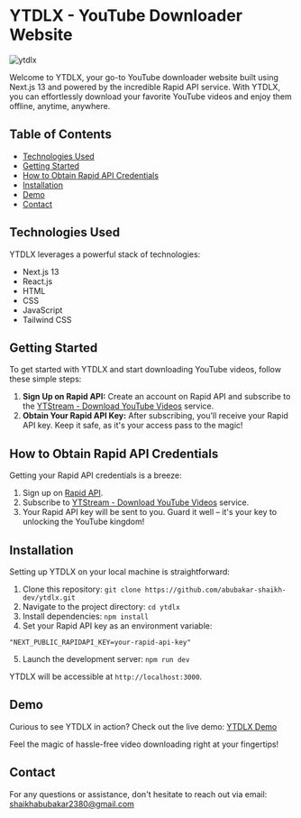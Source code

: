 # YTDLX - YouTube Downloader Website

![ytdlx](https://github.com/abubakar-shaikh-dev/ytdlx/assets/64248752/d4a38fcb-e5ac-4c08-b2c0-b2686171beea)

Welcome to YTDLX, your go-to YouTube downloader website built using Next.js 13 and powered by the incredible Rapid API service. With YTDLX, you can effortlessly download your favorite YouTube videos and enjoy them offline, anytime, anywhere.

## Table of Contents

- [Technologies Used](#technologies-used)
- [Getting Started](#getting-started)
- [How to Obtain Rapid API Credentials](#how-to-obtain-rapid-api-credentials)
- [Installation](#installation)
- [Demo](#demo)
- [Contact](#contact)

## Technologies Used

YTDLX leverages a powerful stack of technologies:

- Next.js 13
- React.js
- HTML
- CSS
- JavaScript
- Tailwind CSS

## Getting Started

To get started with YTDLX and start downloading YouTube videos, follow these simple steps:

1. **Sign Up on Rapid API:** Create an account on Rapid API and subscribe to the [YTStream - Download YouTube Videos](https://rapidapi.com/ytjar/api/ytstream-download-youtube-videos) service.
2. **Obtain Your Rapid API Key:** After subscribing, you'll receive your Rapid API key. Keep it safe, as it's your access pass to the magic!

## How to Obtain Rapid API Credentials

Getting your Rapid API credentials is a breeze:

1. Sign up on [Rapid API](https://rapidapi.com/).
2. Subscribe to [YTStream - Download YouTube Videos](https://rapidapi.com/ytjar/api/ytstream-download-youtube-videos) service.
3. Your Rapid API key will be sent to you. Guard it well – it's your key to unlocking the YouTube kingdom!

## Installation

Setting up YTDLX on your local machine is straightforward:

1. Clone this repository: `git clone https://github.com/abubakar-shaikh-dev/ytdlx.git`
2. Navigate to the project directory: `cd ytdlx`
3. Install dependencies: `npm install`
4. Set your Rapid API key as an environment variable:

```dotenv
"NEXT_PUBLIC_RAPIDAPI_KEY=your-rapid-api-key"
```

5. Launch the development server: `npm run dev`

YTDLX will be accessible at `http://localhost:3000`.

## Demo

Curious to see YTDLX in action? Check out the live demo: [YTDLX Demo](https://ytdlx.vercel.app/)

Feel the magic of hassle-free video downloading right at your fingertips!

## Contact

For any questions or assistance, don't hesitate to reach out via email: shaikhabubakar2380@gmail.com
